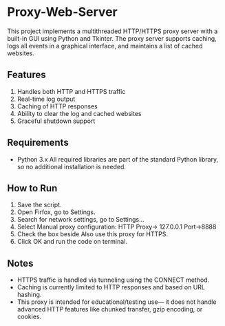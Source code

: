 # Proxy-Web-Server

This project implements a multithreaded HTTP/HTTPS proxy server with a built-in GUI using Python and Tkinter. The proxy server supports caching, logs all events in a graphical interface, and maintains a list of cached websites.

## Features
1. Handles both HTTP and HTTPS traffic
2. Real-time log output
3. Caching of HTTP responses
4. Ability to clear the log and cached websites
5. Graceful shutdown support

## Requirements
- Python 3.x
All required libraries are part of the standard Python library, so no additional installation is needed.

## How to Run
1. Save the script.
2. Open Firfox, go to Settings.
3. Search for network settings, go to Settings...
4. Select Manual proxy configuration:
    HTTP Proxy-> 127.0.0.1 Port->8888
5. Check the box beside Also use this proxy for HTTPS.
6. Click OK and run the code on terminal.

## Notes
- HTTPS traffic is handled via tunneling using the CONNECT method.
- Caching is currently limited to HTTP responses and based on URL hashing.
- This proxy is intended for educational/testing use— it does not handle advanced HTTP features like chunked transfer, gzip encoding, or cookies.
